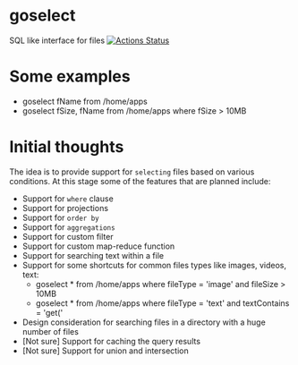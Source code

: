 # goselect
SQL like interface for files [![Actions Status](https://github.com/SarthakMakhija/goselect/workflows/GoSelectCI/badge.svg)](https://github.com/SarthakMakhija/goselect/actions)


# Some examples
- goselect fName from /home/apps
- goselect fSize, fName from /home/apps where fSize > 10MB

# Initial thoughts

The idea is to provide support for `selecting` files based on various conditions. At this stage some of the features that are planned include:
- Support for `where` clause
- Support for projections
- Support for `order by`
- Support for `aggregations`
- Support for custom filter
- Support for custom map-reduce function
- Support for searching text within a file
- Support for some shortcuts for common files types like images, videos, text:
  - goselect * from /home/apps where fileType = 'image' and fileSize > 10MB
  - goselect * from /home/apps where fileType = 'text' and textContains = 'get('
- Design consideration for searching files in a directory with a huge number of files
- [Not sure] Support for caching the query results
- [Not sure] Support for union and intersection

